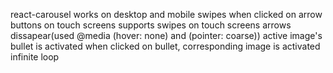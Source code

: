 react-carousel
works on desktop and mobile
swipes when clicked on arrow buttons
on touch screens supports swipes 
on touch screens arrows dissapear(used @media (hover: none) and (pointer: coarse))
active image's bullet is activated
when clicked on bullet, corresponding image is activated
infinite loop
